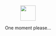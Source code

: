 <div align="center">
  <br>
  <br>
  <br>
  <br>
  <a href="https://github.com/zaiinhs/"><img src="https://github.githubassets.com/images/mona-loading-dark.gif" width="48" height="48"></a>
  <p>One moment please...</p>
  <br>
  <br>
  <br>
  <br>
  <br>
</a>
